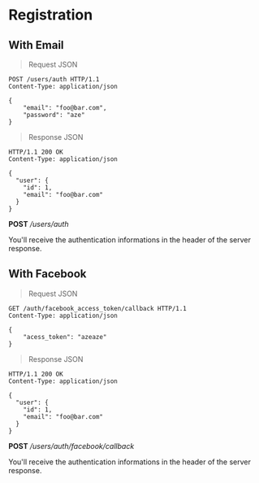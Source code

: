 # Registration

## With Email

> Request JSON

```http
POST /users/auth HTTP/1.1
Content-Type: application/json

{
	"email": "foo@bar.com",
	"password": "aze"
}
```

> Response JSON

```http
HTTP/1.1 200 OK
Content-Type: application/json

{
  "user": {
    "id": 1,
    "email": "foo@bar.com"
  }
}
```

<aside>
<b>POST</b> <i>/users/auth</i>
</aside>

You'll receive the authentication informations in the header of the server response.

## With Facebook

> Request JSON

```http
GET /auth/facebook_access_token/callback HTTP/1.1
Content-Type: application/json

{
	"acess_token": "azeaze"
}
```

> Response JSON

```http
HTTP/1.1 200 OK
Content-Type: application/json

{
  "user": {
    "id": 1,
    "email": "foo@bar.com"
  }
}
```
<aside>
<b>POST</b> <i>/users/auth/facebook/callback</i>
</aside>

You'll receive the authentication informations in the header of the server response.